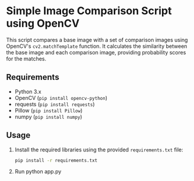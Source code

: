 # Simple Image Comparison Script using OpenCV

This script compares a base image with a set of comparison images using OpenCV's `cv2.matchTemplate` function. It calculates the similarity between the base image and each comparison image, providing probability scores for the matches.

## Requirements

- Python 3.x
- OpenCV (`pip install opencv-python`)
- requests (`pip install requests`)
- Pillow (`pip install Pillow`)
- numpy (`pip install numpy`)

## Usage

1. Install the required libraries using the provided `requirements.txt` file:

   ```bash
   pip install -r requirements.txt
2. Run
   python app.py
